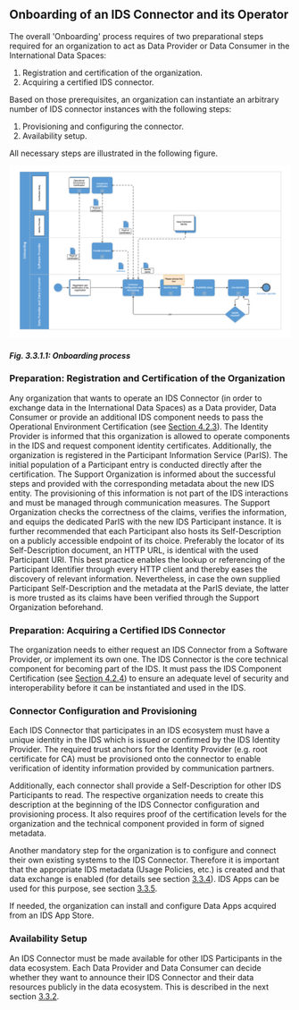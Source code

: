 ## Onboarding of an IDS Connector and its Operator

The overall 'Onboarding' process requires of two preparational steps required for an organization to act as Data Provider or Data Consumer in the International Data Spaces:
1. Registration and certification of the organization.
2. Acquiring a certified IDS connector.

Based on those prerequisites, an organization can instantiate an arbitrary number of IDS connector instances with the following steps:
1. Provisioning and configuring the connector.
2. Availability setup.

All necessary steps are illustrated in the following figure.

![Onboarding process](./media/onboarding_process.png)
#### _Fig. 3.3.1.1: Onboarding process_

### Preparation: Registration and Certification of the Organization

Any organization that wants to operate an IDS Connector (in order to exchange data in the International Data Spaces) as a Data provider, Data Consumer or provide an additional IDS component needs to pass the Operational Environment Certification (see [Section 4.2.3](../../4_Perspectives_of_the_Reference_Architecture_Model/4_2_Certification_Perspective/4_2_3_Operational_Environment_Certification.md)). The Identity Provider is informed that this organization is allowed to operate components in the IDS and request component identity certificates. Additionally, the organization is registered in the Participant Information Service (ParIS). The initial population of a Participant entry is conducted directly after the certification. The Support Organization is informed about the successful steps and provided with the corresponding metadata about the new IDS entity. The provisioning of this information is not part of the IDS interactions and must be managed through communication measures. The Support Organization checks the correctness of the claims, verifies the information, and equips the dedicated ParIS with the new IDS Participant instance. It is further recommended that each Participant also hosts its Self-Description on a publicly accessible endpoint of its choice. Preferably the locator of its Self-Description document, an HTTP URL, is identical with the used Participant URI. This best practice enables the lookup or referencing of the Participant Identifier through every HTTP client and thereby eases the discovery of relevant information. Nevertheless, in case the own supplied Participant Self-Description and the metadata at the ParIS deviate, the latter is more trusted as its claims have been verified through the Support Organization beforehand.

### Preparation: Acquiring a Certified IDS Connector
The organization needs to either request an IDS Connector from a Software Provider, or implement its own one. The IDS Connector is the core technical component for becoming part of the IDS. It must pass the IDS Component Certification (see [Section 4.2.4](../../4_Perspectives_of_the_Reference_Architecture_Model/4_2_Certification_Perspective/4_2_4_Component_Certification.md)) to ensure an adequate level of security and interoperability before it can be instantiated and used in the IDS.

### Connector Configuration and Provisioning
Each IDS Connector that participates in an IDS ecosystem must have a unique identity in the IDS which is issued or confirmed by the IDS Identity Provider.
The required trust anchors for the Identity Provider (e.g. root certificate for CA) must be provisioned onto the connector to enable verification of identity information provided by communication partners.

Additionally, each connector shall provide a Self-Description for other IDS Participants to read. The respective organization needs to create this description at the beginning of the IDS Connector configuration and provisioning process.
It also requires proof of the certification levels for the organization and the technical component provided in form of signed metadata.

Another mandatory step for the organization is to configure and connect their own existing systems to the IDS Connector. Therefore it is important that the appropriate IDS metadata (Usage Policies, etc.) is created and that data exchange is enabled (for details see section [3.3.4](../3_3_4_Exchanging_Data.md)). IDS Apps can be used for this purpose, see section [3.3.5](../3_3_5_Publishing_and_using_Data_Apps.md). 

If needed, the organization can install and configure Data Apps acquired from an IDS App Store.

###  Availability Setup

An IDS Connector must be made available for other IDS Participants in the data ecosystem. Each Data Provider and Data Consumer can decide whether they want to announce their IDS Connector and their data resources publicly in the data ecosystem. This is described in the next section [3.3.2](../3_3_2_Data_Offering.md).
